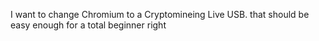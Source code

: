 I want to change Chromium to a Cryptomineing Live USB.
that should be easy enough for a total beginner right 

